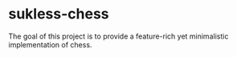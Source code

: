 # sukless-chess
The goal of this project is to provide a feature-rich yet minimalistic implementation of chess.
